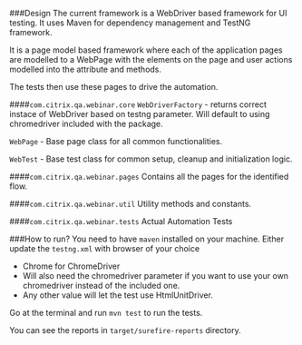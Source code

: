 ###Design
The current framework is a WebDriver based framework for UI testing. It uses Maven for dependency management and TestNG framework.

It is a page model based framework where each of the application pages are modelled to a WebPage with the elements on the page and user actions modelled into the attribute and methods.

The tests then use these pages to drive the automation.

####`com.citrix.qa.webinar.core`
`WebDriverFactory` - returns correct instace of WebDriver based on testng parameter. Will default to using chromedriver included with the package.

`WebPage` - Base page class for all common functionalities.

`WebTest` - Base test class for common setup, cleanup and initialization logic.

####`com.citrix.qa.webinar.pages`
Contains all the pages for the identified flow.

####`com.citrix.qa.webinar.util`
Utility methods and constants.

####`com.citrix.qa.webinar.tests`
Actual Automation Tests

###How to run?
You need to have `maven` installed on your machine.
Either update the `testng.xml` with browser of your choice 

- Chrome for ChromeDriver
- Will also need the chromedriver parameter if you want to use your own chromedriver instead of the included one.
- Any other value will let the test use HtmlUnitDriver.

Go at the terminal and run `mvn test` to run the tests.

You can see the reports in `target/surefire-reports` directory.